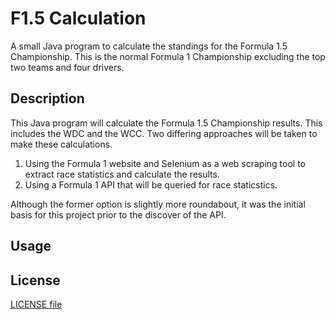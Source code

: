 # F1.5 Calculation
A small Java program to calculate the standings for the Formula 1.5 Championship. This is the normal Formula 1 Championship excluding the top two teams and four drivers.

## Description
This Java program will calculate the Formula 1.5 Championship results. This includes the WDC and the WCC. Two differing approaches will be taken to make these calculations. 
1) Using the Formula 1 website and Selenium as a web scraping tool to extract race statistics and calculate the results.
2) Using a Formula 1 API that will be queried for race staticstics.

Although the former option is slightly more roundabout, it was the initial basis for this project prior to the discover of the API.

## Usage

## License
[LICENSE file](https://github.com/Aebrahim-uct/F1.5Calculation/blob/master/LICENSE)
